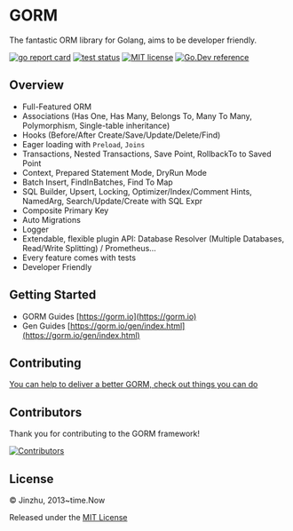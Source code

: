 # GORM

The fantastic ORM library for Golang, aims to be developer friendly.

[![go report card](https://goreportcard.com/badge/github.com/go-gorm/gorm "go report card")](https://goreportcard.com/report/github.com/go-gorm/gorm)
[![test status](https://github.com/go-gorm/gorm/workflows/tests/badge.svg?branch=master "test status")](https://github.com/go-gorm/gorm/actions)
[![MIT license](https://img.shields.io/badge/license-MIT-brightgreen.svg)](https://opensource.org/licenses/MIT)
[![Go.Dev reference](https://img.shields.io/badge/go.dev-reference-blue?logo=go&logoColor=white)](https://pkg.go.dev/gorm.io/gorm?tab=doc)

## Overview

* Full-Featured ORM
* Associations (Has One, Has Many, Belongs To, Many To Many, Polymorphism, Single-table inheritance)
* Hooks (Before/After Create/Save/Update/Delete/Find)
* Eager loading with `Preload`, `Joins`
* Transactions, Nested Transactions, Save Point, RollbackTo to Saved Point
* Context, Prepared Statement Mode, DryRun Mode
* Batch Insert, FindInBatches, Find To Map
* SQL Builder, Upsert, Locking, Optimizer/Index/Comment Hints, NamedArg, Search/Update/Create with SQL Expr
* Composite Primary Key
* Auto Migrations
* Logger
* Extendable, flexible plugin API: Database Resolver (Multiple Databases, Read/Write Splitting) / Prometheus…
* Every feature comes with tests
* Developer Friendly

## Getting Started

* GORM Guides [https://gorm.io](https://gorm.io)
* Gen Guides [https://gorm.io/gen/index.html](https://gorm.io/gen/index.html)

## Contributing

[You can help to deliver a better GORM, check out things you can do](https://gorm.io/contribute.html)

## Contributors

Thank you for contributing to the GORM framework!

[![Contributors](https://contrib.rocks/image?repo=go-gorm/gorm)](https://github.com/go-gorm/gorm/graphs/contributors)

## License

© Jinzhu, 2013~time.Now

Released under the [MIT License](https://github.com/go-gorm/gorm/blob/master/License)
